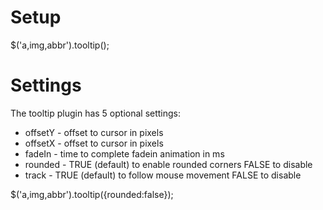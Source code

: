 # Setup

$('a,img,abbr').tooltip();

# Settings

The tooltip plugin has 5 optional settings:

* offsetY - offset to cursor in pixels
* offsetX - offset to cursor in pixels
* fadeIn  - time to complete fadein animation in ms
* rounded - TRUE (default) to enable rounded corners FALSE to disable
* track   - TRUE (default) to follow mouse movement FALSE to disable

$('a,img,abbr').tooltip({rounded:false});